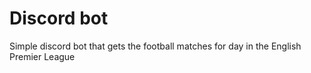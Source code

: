 # Discord bot
Simple discord bot that gets the football matches for day in the English Premier League
